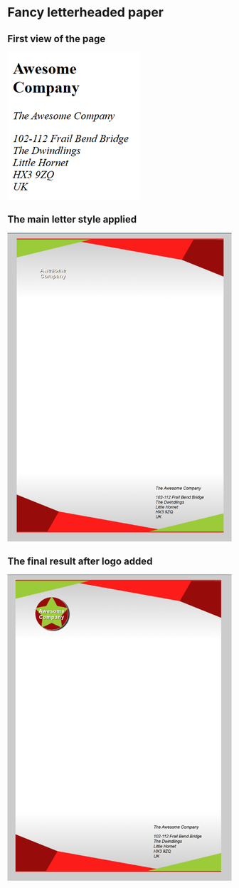 # Fancy letterheaded paper
## First view of the page
![alt text](image-1.png)
## The main letter style applied
![alt text](image.png)
## The final result after logo added
![alt text](image-2.png)